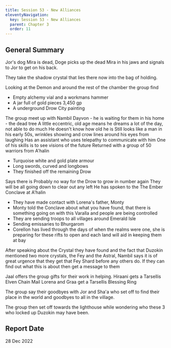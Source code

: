 ```yaml
---
title: Session 53 - New Alliances
eleventyNavigation:
  key: Session 53 - New Alliances
  parent: Chapter 3
  order: 11
---
```


## General Summary

Jor's dog Mira is dead, Doge picks up the dead Mira in his jaws and signals to Jor to get on his back.  

 They take the shadow crystal that lies there now into the bag of holding.  

 Looking at the Demon and around the rest of the chamber the group find

* Empty alchemy vial and a workmans hammer
* A jar full of gold pieces 3,450 gp
* A underground Drow City painting

The group meet up with Nambil Dayvon - he is waiting for them in his home - the dead tree A little eccentric, old age means he dreams a lot of the day, not able to do much He doesn't know how old he is Still looks like a man in his early 50s, wrinkles showing and crow lines around his eyes from laughing Has an assistant who uses telepathy to communicate with him One of his skills is to see visions of the future Returned with a group of 50 warriors from A'halin

* Turquoise white and gold plate armour
* Long swords, curved and longbows
* They finished off the remaining Drow

Says there is Probably no way for the Drow to grow in number again They will be all going down to clear out any left He has spoken to the The Ember Conclave at A'halin

* They have made contact with Lorena's father, Monty
* Monty told the Conclave about what you have found, that there is something going on with this Varalla and people are being controlled
* They are sending troops to all villages around Emerald Isle
* Sending emissaries to Bhurgarom
* Corellon has lived through the days of when the realms were one, she is preparing for these rifts to open and each land will aid in keeping them at bay

After speaking about the Crystal they have found and the fact that Duzokin mentioned two more crystals, the Fey and the Astral, Nambil says it is of great urgence that they get that Fey Shard before any others do. If they can find out what this is about then get a message to them  

 Jaal offers the group gifts for their work in helping. Hiraani gets a Tarsellis Elven Chain Mail Lorena and Graa get a Tarsellis Blessing Ring  

 The group say their goodbyes with Jor and Sha'a who set off to find their place in the world and goodbyes to all in the village.  

 The group then set off towards the lighthouse while wondering who these 3 who locked up Duzokin may have been.

## Report Date

28 Dec 2022
